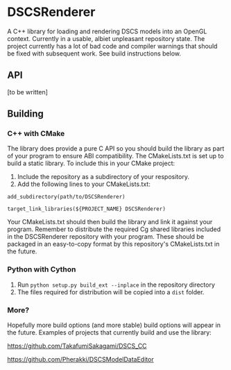 # DSCSRenderer
A C++ library for loading and rendering DSCS models into an OpenGL context. Currently in a usable, albiet unpleasant repository state. The project currently has a lot of bad code and compiler warnings that should be fixed with subsequent work. See build instructions below.

## API
[to be written]

## Building
### C++ with CMake
The library does provide a pure C API so you should build the library as part of your program to ensure ABI compatibility. The CMakeLists.txt is set up to build a static library. To include this in your CMake project:

1) Include the repository as a subdirectory of your respository.
2) Add the following lines to your CMakeLists.txt:

`add_subdirectory(path/to/DSCSRenderer)`

`target_link_libraries(${PROJECT_NAME} DSCSRenderer)`

Your CMakeLists.txt should then build the library and link it against your program. Remember to distribute the required Cg shared libraries included in the DSCSRenderer repository with your program. These should be packaged in an easy-to-copy format by this repository's CMakeLists.txt in the future.

### Python with Cython
1) Run `python setup.py build_ext --inplace` in the repository directory
2) The files required for distribution will be copied into a `dist` folder.

### More?
Hopefully more build options (and more stable) build options will appear in the future. Examples of projects that currently build and use the library:

https://github.com/TakafumiSakagami/DSCS_CC

https://github.com/Pherakki/DSCSModelDataEditor
